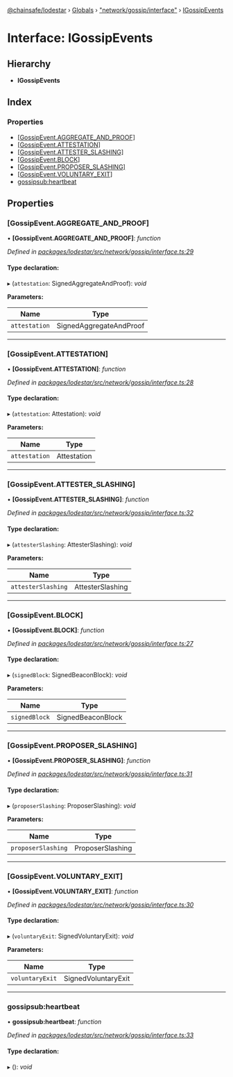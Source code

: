 [@chainsafe/lodestar](../README.md) › [Globals](../globals.md) › ["network/gossip/interface"](../modules/_network_gossip_interface_.md) › [IGossipEvents](_network_gossip_interface_.igossipevents.md)

# Interface: IGossipEvents

## Hierarchy

* **IGossipEvents**

## Index

### Properties

* [[GossipEvent.AGGREGATE_AND_PROOF]](_network_gossip_interface_.igossipevents.md#[gossipevent.aggregate_and_proof])
* [[GossipEvent.ATTESTATION]](_network_gossip_interface_.igossipevents.md#[gossipevent.attestation])
* [[GossipEvent.ATTESTER_SLASHING]](_network_gossip_interface_.igossipevents.md#[gossipevent.attester_slashing])
* [[GossipEvent.BLOCK]](_network_gossip_interface_.igossipevents.md#[gossipevent.block])
* [[GossipEvent.PROPOSER_SLASHING]](_network_gossip_interface_.igossipevents.md#[gossipevent.proposer_slashing])
* [[GossipEvent.VOLUNTARY_EXIT]](_network_gossip_interface_.igossipevents.md#[gossipevent.voluntary_exit])
* [gossipsub:heartbeat](_network_gossip_interface_.igossipevents.md#gossipsub:heartbeat)

## Properties

###  [GossipEvent.AGGREGATE_AND_PROOF]

• **[GossipEvent.AGGREGATE_AND_PROOF]**: *function*

*Defined in [packages/lodestar/src/network/gossip/interface.ts:29](https://github.com/ChainSafe/lodestar/blob/5f04d592a/packages/lodestar/src/network/gossip/interface.ts#L29)*

#### Type declaration:

▸ (`attestation`: SignedAggregateAndProof): *void*

**Parameters:**

Name | Type |
------ | ------ |
`attestation` | SignedAggregateAndProof |

___

###  [GossipEvent.ATTESTATION]

• **[GossipEvent.ATTESTATION]**: *function*

*Defined in [packages/lodestar/src/network/gossip/interface.ts:28](https://github.com/ChainSafe/lodestar/blob/5f04d592a/packages/lodestar/src/network/gossip/interface.ts#L28)*

#### Type declaration:

▸ (`attestation`: Attestation): *void*

**Parameters:**

Name | Type |
------ | ------ |
`attestation` | Attestation |

___

###  [GossipEvent.ATTESTER_SLASHING]

• **[GossipEvent.ATTESTER_SLASHING]**: *function*

*Defined in [packages/lodestar/src/network/gossip/interface.ts:32](https://github.com/ChainSafe/lodestar/blob/5f04d592a/packages/lodestar/src/network/gossip/interface.ts#L32)*

#### Type declaration:

▸ (`attesterSlashing`: AttesterSlashing): *void*

**Parameters:**

Name | Type |
------ | ------ |
`attesterSlashing` | AttesterSlashing |

___

###  [GossipEvent.BLOCK]

• **[GossipEvent.BLOCK]**: *function*

*Defined in [packages/lodestar/src/network/gossip/interface.ts:27](https://github.com/ChainSafe/lodestar/blob/5f04d592a/packages/lodestar/src/network/gossip/interface.ts#L27)*

#### Type declaration:

▸ (`signedBlock`: SignedBeaconBlock): *void*

**Parameters:**

Name | Type |
------ | ------ |
`signedBlock` | SignedBeaconBlock |

___

###  [GossipEvent.PROPOSER_SLASHING]

• **[GossipEvent.PROPOSER_SLASHING]**: *function*

*Defined in [packages/lodestar/src/network/gossip/interface.ts:31](https://github.com/ChainSafe/lodestar/blob/5f04d592a/packages/lodestar/src/network/gossip/interface.ts#L31)*

#### Type declaration:

▸ (`proposerSlashing`: ProposerSlashing): *void*

**Parameters:**

Name | Type |
------ | ------ |
`proposerSlashing` | ProposerSlashing |

___

###  [GossipEvent.VOLUNTARY_EXIT]

• **[GossipEvent.VOLUNTARY_EXIT]**: *function*

*Defined in [packages/lodestar/src/network/gossip/interface.ts:30](https://github.com/ChainSafe/lodestar/blob/5f04d592a/packages/lodestar/src/network/gossip/interface.ts#L30)*

#### Type declaration:

▸ (`voluntaryExit`: SignedVoluntaryExit): *void*

**Parameters:**

Name | Type |
------ | ------ |
`voluntaryExit` | SignedVoluntaryExit |

___

###  gossipsub:heartbeat

• **gossipsub:heartbeat**: *function*

*Defined in [packages/lodestar/src/network/gossip/interface.ts:33](https://github.com/ChainSafe/lodestar/blob/5f04d592a/packages/lodestar/src/network/gossip/interface.ts#L33)*

#### Type declaration:

▸ (): *void*
